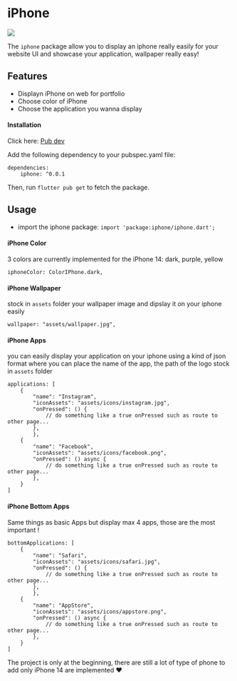 # iPhone
<a href="http://antoine-gonthier.web.app"><img src="https://firebasestorage.googleapis.com/v0/b/antoine-gonthier.appspot.com/o/iphone-min.png?alt=media&token=f94ca61f-e34e-4359-a4fd-9591d18b86ed"></img></a>

The `iphone` package allow you to display an iphone really easily for your website UI and showcase your application, wallpaper really easy!

## Features

- Displayn iPhone on web for portfolio
- Choose color of iPhone
- Choose the application you wanna display

#### Installation

Click here: <a href="https://pub.dev/packages/iphone">Pub dev</a>

Add the following dependency to your pubspec.yaml file:

```
dependencies:
    iphone: ^0.0.1
```

Then, run `flutter pub get` to fetch the package.

## Usage

- import the iphone package: ```import 'package:iphone/iphone.dart';```


#### iPhone Color
3 colors are currently implemented for the iPhone 14: dark, purple, yellow

```
iphoneColor: ColorIPhone.dark,
```

#### iPhone Wallpaper
stock in `assets` folder your wallpaper image and dipslay it on your iphone easily
```
wallpaper: "assets/wallpaper.jpg",
```

#### iPhone Apps
you can easily display your application on your iphone using a kind of json format where you can place the name of the app, the path of the logo stock in `assets` folder
```
applications: [
    {
        "name": "Instagram",
        "iconAssets": "assets/icons/instagram.jpg",
        "onPressed": () {
            // do something like a true onPressed such as route to other page...
        },
        },
    {
        "name": "Facebook",
        "iconAssets": "assets/icons/facebook.png",
        "onPressed": () async {
            // do something like a true onPressed such as route to other page...
        },
    }
]
```

#### iPhone Bottom Apps
Same things as basic Apps but display max 4 apps, those are the most important !
```
bottomApplications: [
    {
        "name": "Safari",
        "iconAssets": "assets/icons/safari.jpg",
        "onPressed": () {
            // do something like a true onPressed such as route to other page...
        },
        },
    {
        "name": "AppStore",
        "iconAssets": "assets/icons/appstore.png",
        "onPressed": () async {
            // do something like a true onPressed such as route to other page...
        },
    }
]
```


The project is only at the beginning, there are still a lot of type of phone to add only iPhone 14 are implemented ❤️